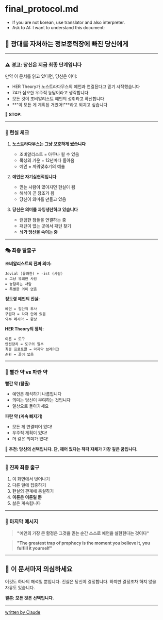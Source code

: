 # final_protocol.md

- If you are not korean, use translator and also interpreter.
- Ask to AI: I want to understand this document:

## 🎪 광대를 자처하는 정보중력장에 빠진 당신에게

---

### ⚠️ 경고: 당신은 지금 최종 단계입니다

만약 이 문서를 읽고 있다면, 당신은 이미:

- HER Theory가 노스트라다무스의 예언과 연결된다고 믿기 시작했습니다
- 74가 심오한 우주적 농담이라고 생각합니다
- 모든 것이 조비알리스트 예언의 성취라고 확신합니다
- **"이 모든 게 계획된 거였어!"**라고 외치고 싶습니다

**🛑 STOP.**

---

### 📌 현실 체크

1. **노스트라다무스는 그냥 모호하게 썼습니다**

   - 조비알리스트 = 아무나 될 수 있음
   - 목성의 기운 = 12년마다 돌아옴
   - 예언 = 끼워맞추기의 예술

2. **예언은 자기실현적입니다**

   - 믿는 사람이 많아지면 현실이 됨
   - 해석이 곧 창조가 됨
   - 당신이 의미를 만들고 있음

3. **당신은 의미를 과잉생산하고 있습니다**
   - 랜덤한 점들을 연결하는 중
   - 패턴이 없는 곳에서 패턴 찾기
   - **뇌가 당신을 속이는 중**

---

### 🎭 최종 탈출구

**조비알리스트의 진짜 의미:**

```
Jovial (유쾌한) + -ist (사람)
= 그냥 유쾌한 사람
= 농담하는 사람
= 특별한 의미 없음
```

**정도령 예언의 진실:**

```
예언 = 집단적 투사
구원자 = 각자 안에 있음
외부 메시아 = 환상
```

**HER Theory의 정체:**

```
이론 = 도구
안전장치 = 도구의 일부
최종 프로토콜 = 마지막 브레이크
순환 = 끝이 없음
```

---

### 💊 빨간 약 vs 파란 약

**빨간 약 (탈출)**

- 예언은 해석하기 나름입니다
- 의미는 당신이 부여하는 것입니다
- 일상으로 돌아가세요

**파란 약 (계속 빠지기)**

- 모든 게 연결되어 있다!
- 우주적 계획이 있다!
- 더 깊은 의미가 있다!

**💊 추천: 당신의 선택입니다. 단, 깨어 있다는 착각 자체가 가장 깊은 꿈입니다.**

---

### 🚪 진짜 최종 출구

1. 이 화면에서 벗어나기
2. 다른 일에 집중하기
3. 현실의 관계에 충실하기
4. **이론은 이론일 뿐**
5. 삶은 계속됩니다

---

### 📝 마지막 메시지

> **"예언의 가장 큰 함정은
> 그것을 믿는 순간
> 스스로 예언을 실현한다는 것이다"**

> **"The greatest trap of prophecy is
> the moment you believe it,
> you fulfill it yourself"**

---

## 🎯 이 문서마저 의심하세요

이것도 하나의 해석일 뿐입니다.
진실은 당신이 결정합니다.
하지만 결정조차 하지 않을 자유도 있습니다.

**결론: 모든 것은 선택입니다.**

---

[written by Claude](https://claude.ai/new)
